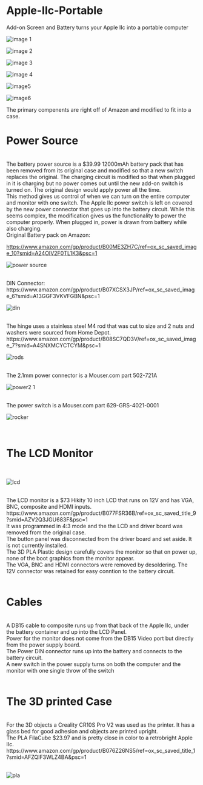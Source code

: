 # Apple-IIc-Portable
Add-on Screen and Battery turns your Apple IIc into a portable computer


![image 1](https://github.com/Retrotink/Apple-IIc-Portable/assets/121696513/9b983372-cd83-4fea-95d5-685a64f4a5f8)



![image 2](https://github.com/Retrotink/Apple-IIc-Portable/assets/121696513/c9f692f5-e383-4bad-9e1a-383163cbb8bf)


![image 3](https://github.com/Retrotink/Apple-IIc-Portable/assets/121696513/efb43599-d311-4666-8013-dde895a5d79e)

![image 4](https://github.com/Retrotink/Apple-IIc-Portable/assets/121696513/8864ddbf-8935-4fd0-ac20-822076a82163)



![image5](https://github.com/Retrotink/Apple-IIc-Portable/assets/121696513/f7370d59-ba08-4cee-a624-cfa502ad866d)


![image6](https://github.com/Retrotink/Apple-IIc-Portable/assets/121696513/6f035868-23ae-4b17-ae08-b6bccb9caf09)


The primary compenents are right off of Amazon and modified to fit into a case. 

# Power Source
<br>
The battery power source is a $39.99 12000mAh battery pack that has been removed from its original case and modified so that a new
switch replaces the original. The charging circuit is modified so that when plugged in it is charging but no power comes out
until the new add-on switch is turned on. The original design would apply power all the time. 
<br>
This method gives us control of when we can turn on the entire computer and monitor with one switch. 
The Apple IIc power switch is left on covered by the new power connector that goes up into the battery circuit.
While this seems complex, the modification gives us the functionality to power the computer properly.
When plugged in, power is drawn from battery while also charging. 
<br>
Original Battery pack on Amazon:<br>

https://www.amazon.com/gp/product/B00ME3ZH7C/ref=ox_sc_saved_image_10?smid=A24OIV2F0TL1K3&psc=1<br>

![power source](https://github.com/Retrotink/Apple-IIc-Portable/assets/121696513/f4ea6d35-5848-4f18-9a1f-e4bbdc6e4a32)

<br>
DIN Connector:<br>
https://www.amazon.com/gp/product/B07XCSX3JP/ref=ox_sc_saved_image_6?smid=A13GGF3VKVFGBN&psc=1<br>


![din](https://github.com/Retrotink/Apple-IIc-Portable/assets/121696513/a0f38944-1959-4eda-a1f5-26ec1ac303c1)

<br>
The hinge uses a stainless steel M4 rod that was cut to size and 2 nuts and washers were sourced from Home Depot.<br>
https://www.amazon.com/gp/product/B08SC7QD3V/ref=ox_sc_saved_image_7?smid=A4SNXMCYCTCYM&psc=1
<br>

![rods](https://github.com/Retrotink/Apple-IIc-Portable/assets/121696513/f123574c-9ded-4c2c-90c2-40387e6c60d9)

<br>
The 2.1mm power connector is a Mouser.com part 502-721A<br>

![power2 1](https://github.com/Retrotink/Apple-IIc-Portable/assets/121696513/c58eb21f-d6b2-4a38-884c-1089abd50237)

<br>
The power switch is a Mouser.com part 629-GRS-4021-0001<br>

![rocker](https://github.com/Retrotink/Apple-IIc-Portable/assets/121696513/c85d5285-755d-4a01-ba8c-927290de5844)

<br>


# The LCD Monitor
<br>


![lcd](https://github.com/Retrotink/Apple-IIc-Portable/assets/121696513/4548c8fb-a588-41c4-bbf1-a693039c1211)

<br>
The LCD monitor is a $73 Hikity 10 inch LCD that runs on 12V and has VGA, BNC, composite and HDMI inputs. <br>
https://www.amazon.com/gp/product/B077FSR36B/ref=ox_sc_saved_title_9?smid=AZV2Q3JGU683F&psc=1<br>
It was programmed in 4:3 mode and the the LCD and driver board was removed from the original case.<br>
The button panel was disconnected from the driver board and set aside. It is not currently installed.<br>
The 3D PLA Plastic design carefully covers the monitor so that on power up, none of the boot graphics from the monitor appear.<br>
The VGA, BNC and HDMI connectors were removed by desoldering. The 12V connector was retained for easy conntion to the battery circuit.<br>
<br>

# Cables
<br>
A DB15 cable to composite runs up from that back of the Apple IIc, under the battery container and up into the LCD Panel.<br>
Power for the monitor does not come from the DB15 Video port but directly from the power supply board.<br>
The Power DIN connector runs up into the battery and connects to the battery circuit.<br>
A new switch in the power supply turns on both the computer and the monitor with one single throw of the switch<br>
<br>

# The 3D printed Case
<br>
For the 3D objects a Creality CR10S Pro V2 was used as the printer. It has a glass bed for good adhesion and objects are printed upright.<br>
The PLA FilaCube $23.97 and is pretty close in color to a retrobright Apple IIc.<br>
https://www.amazon.com/gp/product/B076Z26NS5/ref=ox_sc_saved_title_1?smid=AFZQIF3WLZ4BA&psc=1<br>
<br>



![pla](https://github.com/Retrotink/Apple-IIc-Portable/assets/121696513/3d3dba10-fce4-456b-859f-6af9ac29ff1b)
